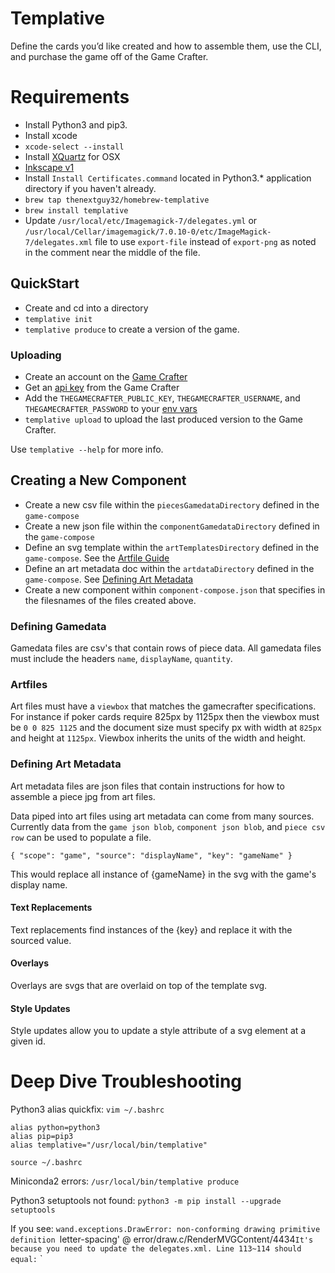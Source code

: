 # Templative

Define the cards you’d like created and how to assemble them, use the CLI, and purchase the game off of the Game Crafter.

# Requirements
- Install Python3 and pip3.
- Install xcode
- `xcode-select --install`
- Install [XQuartz](https://www.xquartz.org/) for OSX
- [Inkscape v1](https://inkscape.org)
- Install `Install Certificates.command` located in Python3.* application directory if you haven't already.
- `brew tap thenextguy32/homebrew-templative`
- `brew install templative`
- Update `/usr/local/etc/Imagemagick-7/delegates.yml` or `/usr/local/Cellar/imagemagick/7.0.10-0/etc/ImageMagick-7/delegates.xml` file to use `export-file` instead of `export-png` as noted in the comment near the middle of the file.

## QuickStart
- Create and cd into a directory
- `templative init`
- `templative produce` to create a version of the game. 

### Uploading
- Create an account on the [Game Crafter](https://www.thegamecrafter.com)
- Get an [api key](https://www.thegamecrafter.com/account/apikeys) from the Game Crafter
- Add the `THEGAMECRAFTER_PUBLIC_KEY`, `THEGAMECRAFTER_USERNAME`, and `THEGAMECRAFTER_PASSWORD` to your [env vars](https://www.schrodinger.com/kb/1842)
- `templative upload` to upload the last produced version to the Game Crafter.

Use `templative --help` for more info.

## Creating a New Component

- Create a new csv file within the `piecesGamedataDirectory` defined in the `game-compose`
- Create a new json file within the `componentGamedataDirectory` defined in the `game-compose`
- Define an svg template within the `artTemplatesDirectory` defined in the `game-compose`. See the [Artfile Guide](###-Artfile-Guide)
- Define an art metadata doc within the `artdataDirectory` defined in the `game-compose`. See [Defining Art Metadata](###-Defining-Art-Metadata)
- Create a new component within `component-compose.json` that specifies in the filesnames of the files created above.

### Defining Gamedata

Gamedata files are csv's that contain rows of piece data. All gamedata files must include the headers `name`, `displayName`, `quantity`.

### Artfiles

Art files must have a `viewbox` that matches the gamecrafter specifications. For instance if poker cards require 825px by 1125px then the viewbox must be `0 0 825 1125` and the document size must specify px with width at `825px` and height at `1125px`. Viewbox inherits the units of the width and height.

### Defining Art Metadata

Art metadata files are json files that contain instructions for how to assemble a piece jpg from art files.

Data piped into art files using art metadata can come from many sources. Currently data from the `game json blob`, `component json blob`, and `piece csv row` can be used to populate a file.

    { "scope": "game", "source": "displayName", "key": "gameName" }

This would replace all instance of {gameName} in the svg with the game's display name.

#### Text Replacements

Text replacements find instances of the {key} and replace it with the sourced value.

#### Overlays

Overlays are svgs that are overlaid on top of the template svg.

#### Style Updates

Style updates allow you to update a style attribute of a svg element at a given id.

# Deep Dive Troubleshooting
Python3 alias quickfix:
`vim ~/.bashrc`

```
alias python=python3
alias pip=pip3
alias templative="/usr/local/bin/templative"
```

`source ~/.bashrc`

Miniconda2 errors:
`/usr/local/bin/templative produce`

Python3 setuptools not found:
`python3 -m pip install --upgrade setuptools`

If you see: `wand.exceptions.DrawError: non-conforming drawing primitive definition `letter-spacing' @ error/draw.c/RenderMVGContent/4434`
It's because you need to update the delegates.xml. Line 113~114 should equal:
`  <!-- Change export-png to export-file for inkscape 1.0+ -->
  <delegate decode="svg:decode" stealth="True" command="&quot;inkscape&quot; &quot;%s&quot; --export-file=&quot;%s&quot; --export-dpi=&quot;%s&quot; --export-background=&quot;%s&quot; --export-background-opacity=&quot;%s&quot; &gt; &quot;%s&quot; 2&gt;&amp;1"/>`

